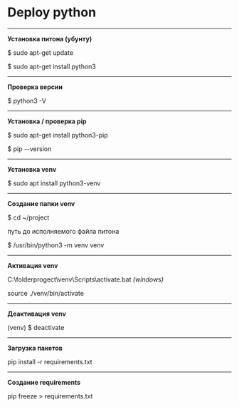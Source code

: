 #    Deploy python
****
**Установка питона (убунту)**

$ sudo apt-get update

$ sudo apt-get install python3

****

**Проверка версии**

$ python3 -V

****

**Установка / проверка pip**

$ sudo apt-get install python3-pip

$ pip --version

****

**Установка venv**

$ sudo apt install python3-venv

****

**Создание папки venv**

$ cd ~/project

путь до исполняемого файла питона 

$ /usr/bin/python3 -m venv venv

****

**Активация venv** 

C:\folderprogect\venv\Scripts\activate.bat *(windows)*
	
source ./venv/bin/activate

****

**Деактивация venv**

(venv) $ deactivate

****

**Загрузка пакетов**

pip install -r requirements.txt
****

**Создание requirements**

pip freeze > requirements.txt
